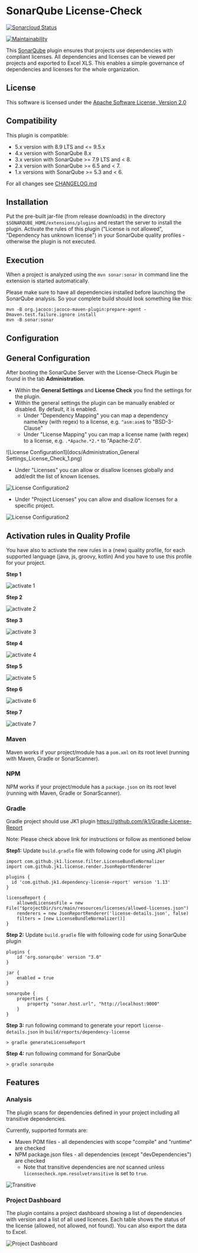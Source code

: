 SonarQube License-Check
===================

[![Sonarcloud Status](https://sonarcloud.io/api/project_badges/measure?project=at.porscheinformatik.sonarqube.licensecheck:sonarqube-licensecheck-plugin&metric=alert_status)](https://sonarcloud.io/dashboard?id=at.porscheinformatik.sonarqube.licensecheck:sonarqube-licensecheck-plugin)

[![Maintainability](https://api.codeclimate.com/v1/badges/6ac787bb79b43e39c367/maintainability)](https://codeclimate.com/github/porscheinformatik/sonarqube-licensecheck/maintainability)

This [SonarQube](http://www.sonarqube.org/) plugin ensures that projects use dependencies with compliant licenses. All dependencies and licenses can be viewed per projects and exported to Excel XLS. This enables a simple governance of dependencies and licenses for the whole organization.

## License

This software is licensed under the [Apache Software License, Version 2.0](http://www.apache.org/licenses/LICENSE-2.0.txt)

## Compatibility

This plugin is compatible:

 * 5.x version with 8.9 LTS and <= 9.5.x
 * 4.x version with SonarQube 8.x
 * 3.x version with SonarQube >= 7.9 LTS and < 8.
 * 2.x version with SonarQube >= 6.5 and < 7.
 * 1.x versions with SonarQube >= 5.3 and < 6.

For all changes see [CHANGELOG.md](CHANGELOG.md)

## Installation

Put the pre-built jar-file (from release downloads) in the directory `$SONARQUBE_HOME/extensions/plugins` and
restart the server to install the plugin. Activate the rules of this plugin ("License is not allowed", "Dependency has unknown license") in your SonarQube quality profiles - otherwise the plugin is not executed.

## Execution

When a project is analyzed using the `mvn sonar:sonar` in command line the extension is started automatically.

Please make sure to have all dependencies installed before launching the SonarQube analysis. So your complete build
should look something like this:

    mvn -B org.jacoco:jacoco-maven-plugin:prepare-agent -Dmaven.test.failure.ignore install
    mvn -B sonar:sonar

## Configuration

## General Configuration
After booting the SonarQube Server with the License-Check Plugin be found in the tab <b>Administration</b>.

* Within the <b>General Settings</b> and <b>License Check</b> you find the settings for the plugin.
* Within the general settings the plugin can be manually enabled or disabled. By default, it is enabled.
  * Under "Dependency Mapping" you can map  a dependency name/key (with regex) to a license, e.g. `^asm:asm$` to "BSD-3-Clause"
  * Under "License Mapping" you can  map a license name (with regex) to a license, e.g. `.*Apache.*2.*` to "Apache-2.0".

![License Configuration1](docs/Administration_General Settings_License_Check_1.png)

  * Under "Licenses" you can allow or disallow licenses globally and add/edit the list of known licenses.

![License Configuration2](docs/Administration_General_Settings_License_Check_3.png)

  * Under "Project Licenses" you can allow and disallow licenses for a specific project.

![License Configuration2](docs/Administration_General_Settings_License_Check_2.png)

## Activation rules in Quality Profile
You have also to activate the new rules in a (new) quality profile, for each supported language (java, js, groovy, kotlin) And you have to use this profile for your project.

<b>Step 1</b>

![activate 1](docs/profile/activate_profile1.png)

<b>Step 2</b>

![activate 2](docs/profile/activate_profile2.png)

<b>Step 3</b>

![activate 3](docs/profile/activate_profile3.png)

<b>Step 4</b>

![activate 4](docs/profile/activate_profile4.png)

<b>Step 5</b>

![activate 5](docs/profile/activate_profile5.png)

<b>Step 6</b>

![activate 6](docs/profile/activate_profile6.png)

<b>Step 7</b>

![activate 7](docs/profile/activate_profile7.png)

### Maven

Maven works if your project/module has a `pom.xml` on its root level (running with Maven, Gradle or SonarScanner).

### NPM

NPM works if your project/module has a `package.json` on its root level (running with Maven, Gradle or SonarScanner).

### Gradle

Gradle project should use JK1 plugin https://github.com/jk1/Gradle-License-Report

Note: Please check above link for instructions or follow as mentioned below

**Step1:** Update `build.gradle` file with following code for using JK1 plugin

    import com.github.jk1.license.filter.LicenseBundleNormalizer
    import com.github.jk1.license.render.JsonReportRenderer

    plugins {
      id 'com.github.jk1.dependency-license-report' version '1.13'
    }

    licenseReport {
        allowedLicensesFile = new File("$projectDir/src/main/resources/licenses/allowed-licenses.json")
        renderers = new JsonReportRenderer('license-details.json', false)
        filters = [new LicenseBundleNormalizer()]
    }

**Step 2:** Update `build.gradle` file with following code for using SonarQube plugin

    plugins {
        id 'org.sonarqube' version "3.0"
    }

    jar {
        enabled = true
    }

    sonarqube {
        properties {
            property "sonar.host.url", "http://localhost:9000"
        }
    }

**Step 3:** run following command  to generate your report `license-details.json` in  `build/reports/dependency-license`

    > gradle generateLicenseReport

**Step 4:** run following command for SonarQube

    > gradle sonarqube


## Features

### Analysis

The plugin scans for dependencies defined in your project including all transitive dependencies.

Currently, supported formats are:
* Maven POM files - all dependencies with scope "compile" and "runtime" are checked
* NPM package.json files - all dependencies (except "devDependencies") are checked
  * Note that transitive dependencies are _not_ scanned unless `licensecheck.npm.resolvetransitive` is set to `true`.

![Transitive](docs/Administration_General_Settings_License_Check_2.png)


### Project Dashboard

The plugin contains a project dashboard showing a list of dependencies with version and a list of all used licences. Each table shows the status of the license
(allowed, not allowed, not found). You can also export the data to Excel.

![Project Dashboard](docs/License_Check_dashboard.png)
